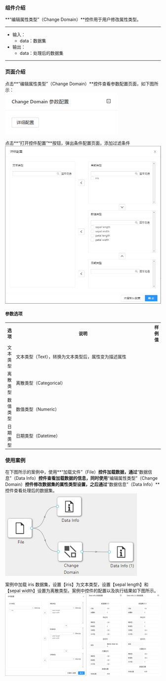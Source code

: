 ### 组件介绍
**“编辑属性类型”（Change Domain）**控件用于用户修改属性类型。

<hr/>

- 输入：
  - data：数据集
- 输出：
  - data：处理后的数据集

<hr/>


### 页面介绍
点击**“编辑属性类型”（Change Domain）**控件查看参数配置页面，如下图所示：  
![param](/img/aistudio/feature-engineering/change-domain/param.png)

点击**“打开控件配置”**按钮，弹出条件配置页面，添加过滤条件
![interaction](/img/aistudio/feature-engineering/change-domain/interaction.png)

#### 参数选项
<table>
  <tr>
    <th>选项</th>
    <th width="650">说明</th>
    <th>样例值</th>
  </tr>
  <tr>
      <td>文本类型</td> 
      <td>
      文本类型（Text），转换为文本类型后，属性变为描述属性
      </td> 
      <td></td>
  </tr>
  <tr>
      <td>离散类型</td> 
      <td>
      离散类型（Categorical）
      </td> 
      <td></td>
  </tr>
  <tr>
      <td>数值类型</td> 
      <td>
      数值类型（Numeric）
      </td> 
      <td></td>
  </tr>
  <tr>
      <td>日期类型</td> 
      <td>
      日期类型（Datetime）
      </td> 
      <td></td>
  </tr>
</table>

### 使用案例
在下图所示的案例中，使用**“加载文件”（File）**控件加载数据，通过**“数据信息”（Data Info）**控件查看加载数据的信息，同时使用**“编辑属性类型”（Change Domain）**控件修改数据集的属性类型设置，之后通过**“数据信息”（Data Info）**控件查看处理后的数据集。   
![workflow](/img/aistudio/feature-engineering/change-domain/workflow.png)

案例中加载 iris 数据集，设置【iris】为文本类型，设置【sepal length】和【sepal width】设置为离散类型。案例中控件的配置以及执行结果如下图所示。  
![workflow-result](/img/aistudio/feature-engineering/change-domain/workflow-result.png)